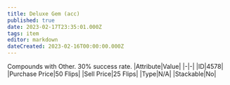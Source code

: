 ```yaml
---
title: Deluxe Gem (acc)
published: true
date: 2023-02-17T23:35:01.000Z
tags: item
editor: markdown
dateCreated: 2023-02-16T00:00:00.000Z
---
```


Compounds with Other. 30% success rate.
|Attribute|Value|
|-|-|
|ID|4578|
|Purchase Price|50 Flips|
|Sell Price|25 Flips|
|Type|N/A|
|Stackable|No|

